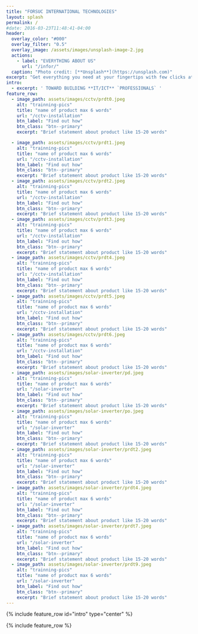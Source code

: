 ```yaml
---
title: "FORSUC INTERNATIONAL TECHNOLOGIES"
layout: splash
permalink: /
#date: 2016-03-23T11:48:41-04:00
header:
  overlay_color: "#000"
  overlay_filter: "0.5"
  overlay_image: /assets/images/unsplash-image-2.jpg
  actions:
    - label: "EVERYTHING ABOUT US"
      url: "/infor/"
  caption: "Photo credit: [**Unsplash**](https://unsplash.com)"
excerpt: "Get everything you need at your fingertips with few clicks at your convience with the least possible price"
intro: 
  - excerpt: ' TOWARD BUILDING **IT/ICT** `PROFESSIONALS` '
feature_row:
  - image_path: assets/images/cctv/prdt0.jpeg
    alt: "trainning-pics"
    title: "name of product max 6 words"
    url: "/cctv-installation"
    btn_label: "Find out how"
    btn_class: "btn--primary"
    excerpt: "Brief statement about product like 15-20 words"

  - image_path: assets/images/cctv/prdt1.jpeg
    alt: "trainning-pics"
    title: "name of product max 6 words"
    url: "/cctv-installation"
    btn_label: "Find out how"
    btn_class: "btn--primary"
    excerpt: "Brief statement about product like 15-20 words"
  - image_path: assets/images/cctv/prdt2.jpeg
    alt: "trainning-pics"
    title: "name of product max 6 words"
    url: "/cctv-installation"
    btn_label: "Find out how"
    btn_class: "btn--primary"
    excerpt: "Brief statement about product like 15-20 words"
  - image_path: assets/images/cctv/prdt3.jpeg
    alt: "trainning-pics"
    title: "name of product max 6 words"
    url: "/cctv-installation"
    btn_label: "Find out how"
    btn_class: "btn--primary"
    excerpt: "Brief statement about product like 15-20 words"
  - image_path: assets/images/cctv/prdt4.jpeg
    alt: "trainning-pics"
    title: "name of product max 6 words"
    url: "/cctv-installation"
    btn_label: "Find out how"
    btn_class: "btn--primary"
    excerpt: "Brief statement about product like 15-20 words"
  - image_path: assets/images/cctv/prdt5.jpeg
    alt: "trainning-pics"
    title: "name of product max 6 words"
    url: "/cctv-installation"
    btn_label: "Find out how"
    btn_class: "btn--primary"
    excerpt: "Brief statement about product like 15-20 words"
  - image_path: assets/images/cctv/prdt6.jpeg
    alt: "trainning-pics"
    title: "name of product max 6 words"
    url: "/cctv-installation"
    btn_label: "Find out how"
    btn_class: "btn--primary"
    excerpt: "Brief statement about product like 15-20 words"
  - image_path: assets/images/solar-inverter/pd.jpeg
    alt: "trainning-pics"
    title: "name of product max 6 words"
    url: "/solar-inverter"
    btn_label: "Find out how"
    btn_class: "btn--primary"
    excerpt: "Brief statement about product like 15-20 words"
  - image_path: assets/images/solar-inverter/po.jpeg
    alt: "trainning-pics"
    title: "name of product max 6 words"
    url: "/solar-inverter"
    btn_label: "Find out how"
    btn_class: "btn--primary"
    excerpt: "Brief statement about product like 15-20 words"
  - image_path: assets/images/solar-inverter/prdt2.jpeg
    alt: "trainning-pics"
    title: "name of product max 6 words"
    url: "/solar-inverter"
    btn_label: "Find out how"
    btn_class: "btn--primary"
    excerpt: "Brief statement about product like 15-20 words"
  - image_path: assets/images/solar-inverter/prdt4.jpeg
    alt: "trainning-pics"
    title: "name of product max 6 words"
    url: "/solar-inverter"
    btn_label: "Find out how"
    btn_class: "btn--primary"
    excerpt: "Brief statement about product like 15-20 words"
  - image_path: assets/images/solar-inverter/prdt7.jpeg
    alt: "trainning-pics"
    title: "name of product max 6 words"
    url: "/solar-inverter"
    btn_label: "Find out how"
    btn_class: "btn--primary"
    excerpt: "Brief statement about product like 15-20 words"
  - image_path: assets/images/solar-inverter/prdt9.jpeg
    alt: "trainning-pics"
    title: "name of product max 6 words"
    url: "/solar-inverter"
    btn_label: "Find out how"
    btn_class: "btn--primary"
    excerpt: "Brief statement about product like 15-20 words"
---
```


{% include feature_row id="intro" type="center" %}

{% include feature_row %}
